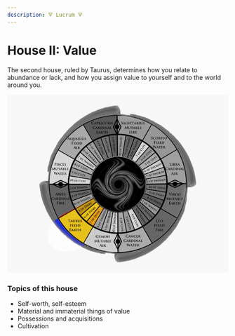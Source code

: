 ```yaml
---
description: 🜃 Lucrum 🜃
---
```


# House II: Value

The second house, ruled by Taurus, determines how you relate to abundance or lack, and how you assign value to yourself and to the world around you.

![](<../../../.gitbook/assets/taurus (1).png>)

### Topics of this house

* Self-worth, self-esteem
* Material and immaterial things of value
* Possessions and acquisitions
* Cultivation



